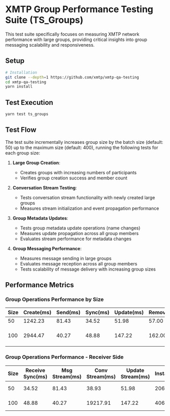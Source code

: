 # XMTP Group Performance Testing Suite (TS_Groups)

This test suite specifically focuses on measuring XMTP network performance with large groups, providing critical insights into group messaging scalability and responsiveness.

## Setup

```bash
# Installation
git clone --depth=1 https://github.com/xmtp/xmtp-qa-testing
cd xmtp-qa-testing
yarn install
```

## Test Execution

```bash
yarn test ts_groups
```

## Test Flow

The test suite incrementally increases group size by the batch size (default: 50) up to the maximum size (default: 400), running the following tests for each group size:

1. **Large Group Creation**:

   - Creates groups with increasing numbers of participants
   - Verifies group creation success and member count

2. **Conversation Stream Testing**:

   - Tests conversation stream functionality with newly created large groups
   - Measures stream initialization and event propagation performance

3. **Group Metadata Updates**:

   - Tests group metadata update operations (name changes)
   - Measures update propagation across all group members
   - Evaluates stream performance for metadata changes

4. **Group Messaging Performance**:
   - Measures message sending in large groups
   - Evaluates message reception across all group members
   - Tests scalability of message delivery with increasing group sizes

## Performance Metrics

### Group Operations Performance by Size

| Size | Create(ms) | Send(ms) | Sync(ms) | Update(ms) | Remove(ms) | Target(Create) | Status |
| ---- | ---------- | -------- | -------- | ---------- | ---------- | -------------- | ------ |
| 50 | 1242.23 | 81.43 | 34.52 | 51.98 | 57.00 | <1400ms | ✅ On Target |
| 100 | 2944.47 | 40.27 | 48.88 | 147.22 | 162.00 | <1400ms | ❌ Performance Issue |




### Group Operations Performance - Receiver Side

| Size | Receive Sync(ms) | Msg Stream(ms) | Conv Stream(ms) | Update Stream(ms) | Installations | Target(Sync) | Status |
| ---- | --------------- | -------------- | --------------- | ---------------- | ------------- | ------------ | ------ |
| 50 | 34.52 | 81.43 | 38.93 | 51.98 | 206 | <100ms | ✅ On Target |
| 100 | 48.88 | 40.27 | 19217.91 | 147.22 | 406 | <100ms | ✅ On Target |

